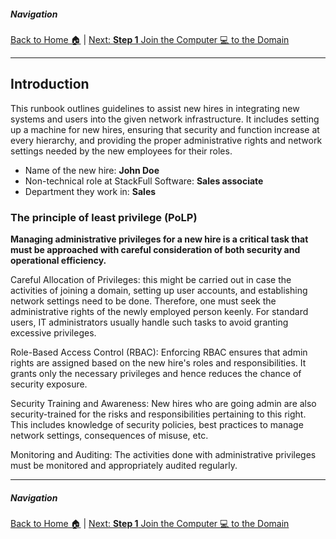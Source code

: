 ##### Navigation

[Back to Home 🏠](../README.md) | [Next: **Step 1** Join the Computer 💻 to the Domain](step1.md)

---

## Introduction

This runbook outlines guidelines to assist new hires in integrating new systems and users into the given network infrastructure. It includes setting up a machine for new hires, ensuring that security and function increase at every hierarchy, and providing the proper administrative rights and network settings needed by the new employees for their roles.

- Name of the new hire: **John Doe**
- Non-technical role at StackFull Software: **Sales associate**
- Department they work in: **Sales**

### The principle of least privilege (PoLP)

**Managing administrative privileges for a new hire is a critical task that must be approached with careful consideration of both security and operational efficiency.**

Careful Allocation of Privileges: this might be carried out in case the activities of joining a domain, setting up user accounts, and establishing network settings need to be done. Therefore, one must seek the administrative rights of the newly employed person keenly. For standard users, IT administrators usually handle such tasks to avoid granting excessive privileges.

Role-Based Access Control (RBAC): Enforcing RBAC ensures that admin rights are assigned based on the new hire's roles and responsibilities. It grants only the necessary privileges and hence reduces the chance of security exposure.

Security Training and Awareness: New hires who are going admin are also security-trained for the risks and responsibilities pertaining to this right. This includes knowledge of security policies, best practices to manage network settings, consequences of misuse, etc.

Monitoring and Auditing: The activities done with administrative privileges must be monitored and appropriately audited regularly.

---

##### Navigation

[Back to Home 🏠](../README.md) | [Next: **Step 1** Join the Computer 💻 to the Domain](step1.md)